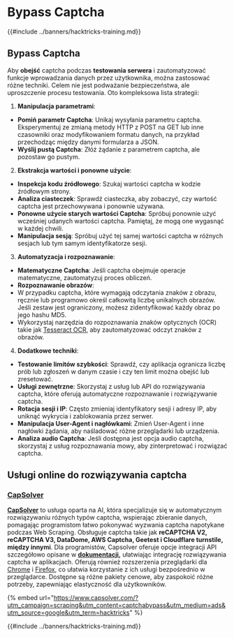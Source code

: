 # Bypass Captcha

{{#include ../banners/hacktricks-training.md}}

## Bypass Captcha

Aby **obejść** captcha podczas **testowania serwera** i zautomatyzować funkcje wprowadzania danych przez użytkownika, można zastosować różne techniki. Celem nie jest podważanie bezpieczeństwa, ale uproszczenie procesu testowania. Oto kompleksowa lista strategii:

1. **Manipulacja parametrami**:
- **Pomiń parametr Captcha**: Unikaj wysyłania parametru captcha. Eksperymentuj ze zmianą metody HTTP z POST na GET lub inne czasowniki oraz modyfikowaniem formatu danych, na przykład przechodząc między danymi formularza a JSON.
- **Wyślij pustą Captcha**: Złóż żądanie z parametrem captcha, ale pozostaw go pustym.
2. **Ekstrakcja wartości i ponowne użycie**:
- **Inspekcja kodu źródłowego**: Szukaj wartości captcha w kodzie źródłowym strony.
- **Analiza ciasteczek**: Sprawdź ciasteczka, aby zobaczyć, czy wartość captcha jest przechowywana i ponownie używana.
- **Ponowne użycie starych wartości Captcha**: Spróbuj ponownie użyć wcześniej udanych wartości captcha. Pamiętaj, że mogą one wygasnąć w każdej chwili.
- **Manipulacja sesją**: Spróbuj użyć tej samej wartości captcha w różnych sesjach lub tym samym identyfikatorze sesji.
3. **Automatyzacja i rozpoznawanie**:
- **Matematyczne Captcha**: Jeśli captcha obejmuje operacje matematyczne, zautomatyzuj proces obliczeń.
- **Rozpoznawanie obrazów**:
- W przypadku captcha, które wymagają odczytania znaków z obrazu, ręcznie lub programowo określ całkowitą liczbę unikalnych obrazów. Jeśli zestaw jest ograniczony, możesz zidentyfikować każdy obraz po jego hashu MD5.
- Wykorzystaj narzędzia do rozpoznawania znaków optycznych (OCR) takie jak [Tesseract OCR](https://github.com/tesseract-ocr/tesseract), aby zautomatyzować odczyt znaków z obrazów.
4. **Dodatkowe techniki**:
- **Testowanie limitów szybkości**: Sprawdź, czy aplikacja ogranicza liczbę prób lub zgłoszeń w danym czasie i czy ten limit można obejść lub zresetować.
- **Usługi zewnętrzne**: Skorzystaj z usług lub API do rozwiązywania captcha, które oferują automatyczne rozpoznawanie i rozwiązywanie captcha.
- **Rotacja sesji i IP**: Często zmieniaj identyfikatory sesji i adresy IP, aby uniknąć wykrycia i zablokowania przez serwer.
- **Manipulacja User-Agent i nagłówkami**: Zmień User-Agent i inne nagłówki żądania, aby naśladować różne przeglądarki lub urządzenia.
- **Analiza audio Captcha**: Jeśli dostępna jest opcja audio captcha, skorzystaj z usług rozpoznawania mowy, aby zinterpretować i rozwiązać captcha.

## Usługi online do rozwiązywania captcha

### [CapSolver](https://www.capsolver.com/?utm_source=google&utm_medium=ads&utm_campaign=scraping&utm_term=hacktricks&utm_content=captchabypass)

[**CapSolver**](https://www.capsolver.com/?utm_source=google&utm_medium=ads&utm_campaign=scraping&utm_term=hacktricks&utm_content=captchabypass) to usługa oparta na AI, która specjalizuje się w automatycznym rozwiązywaniu różnych typów captcha, wspierając zbieranie danych, pomagając programistom łatwo pokonywać wyzwania captcha napotykane podczas Web Scraping. Obsługuje captcha takie jak **reCAPTCHA V2, reCAPTCHA V3, DataDome, AWS Captcha, Geetest i Cloudflare turnstile, między innymi**. Dla programistów, Capsolver oferuje opcje integracji API szczegółowo opisane w [**dokumentacji**](https://docs.capsolver.com/?utm_source=github&utm_medium=banner_github&utm_campaign=fcsrv)**,** ułatwiając integrację rozwiązywania captcha w aplikacjach. Oferują również rozszerzenia przeglądarki dla [Chrome](https://chromewebstore.google.com/detail/captcha-solver-auto-captc/pgojnojmmhpofjgdmaebadhbocahppod) i [Firefox](https://addons.mozilla.org/es/firefox/addon/capsolver-captcha-solver/), co ułatwia korzystanie z ich usługi bezpośrednio w przeglądarce. Dostępne są różne pakiety cenowe, aby zaspokoić różne potrzeby, zapewniając elastyczność dla użytkowników.

{% embed url="https://www.capsolver.com/?utm_campaign=scraping&utm_content=captchabypass&utm_medium=ads&utm_source=google&utm_term=hacktricks" %}

{{#include ../banners/hacktricks-training.md}}
